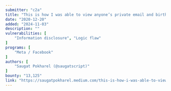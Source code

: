 ```yaml
---
submitter: "c2a"
title: "This is how I was able to view anyone’s private email and birthday on Instagram"
date: "2020-12-20"
added: "2024-11-03"
description: ""
vulnerabilities: [
    "Information disclosure", "Logic flaw"
]
programs: [
    "Meta / Facebook"
]
authors: [
    "Saugat Pokharel (@saugatscript)"
]
bounty: "13,125"
link: "https://saugatpokharel.medium.com/this-is-how-i-was-able-to-view-anyones-private-email-and-birthday-on-instagram-1469f44b842b"
---
```





